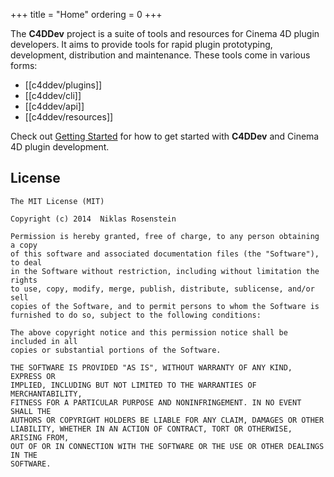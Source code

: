 +++
title = "Home"
ordering = 0
+++

The **C4DDev** project is a suite of tools and resources for Cinema 4D plugin
developers. It aims to provide tools for rapid plugin prototyping,
development, distribution and maintenance. These tools come in various forms:

- [[c4ddev/plugins]]
- [[c4ddev/cli]]
- [[c4ddev/api]]
- [[c4ddev/resources]]

Check out [Getting Started](getting-started) for how to get
started with **C4DDev** and Cinema 4D plugin development.

## License

```
The MIT License (MIT)

Copyright (c) 2014  Niklas Rosenstein

Permission is hereby granted, free of charge, to any person obtaining a copy
of this software and associated documentation files (the "Software"), to deal
in the Software without restriction, including without limitation the rights
to use, copy, modify, merge, publish, distribute, sublicense, and/or sell
copies of the Software, and to permit persons to whom the Software is
furnished to do so, subject to the following conditions:

The above copyright notice and this permission notice shall be included in all
copies or substantial portions of the Software.

THE SOFTWARE IS PROVIDED "AS IS", WITHOUT WARRANTY OF ANY KIND, EXPRESS OR
IMPLIED, INCLUDING BUT NOT LIMITED TO THE WARRANTIES OF MERCHANTABILITY,
FITNESS FOR A PARTICULAR PURPOSE AND NONINFRINGEMENT. IN NO EVENT SHALL THE
AUTHORS OR COPYRIGHT HOLDERS BE LIABLE FOR ANY CLAIM, DAMAGES OR OTHER
LIABILITY, WHETHER IN AN ACTION OF CONTRACT, TORT OR OTHERWISE, ARISING FROM,
OUT OF OR IN CONNECTION WITH THE SOFTWARE OR THE USE OR OTHER DEALINGS IN THE
SOFTWARE.
```
